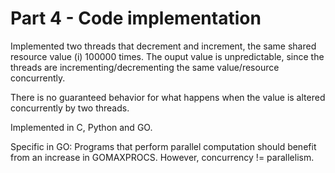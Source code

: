 Part 4 - Code implementation
============================
  
Implemented two threads that decrement and increment, the same shared resource value (i) 100000 times. The ouput value is unpredictable, since the threads 
are incrementing/decrementing the same value/resource concurrently.  
  
There is no guaranteed behavior for what happens when the value is altered concurrently by two threads.  
  
Implemented in C, Python and GO.  

Specific in GO: Programs that perform parallel computation should benefit from an increase in GOMAXPROCS. However, concurrency != parallelism.